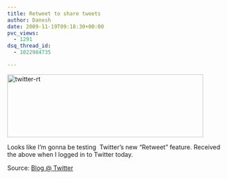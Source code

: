 ```yaml
---
title: Retweet to share tweets
author: Danesh
date: 2009-11-19T09:18:30+00:00
pvc_views:
  - 1291
dsq_thread_id:
  - 1022984735

---
```

[<img loading="lazy" class="alignnone size-medium wp-image-1870" title="twitter-rt" src="/wp-content/uploads/2009/11/twitter-rt-450x145.png" alt="twitter-rt" width="450" height="145" srcset="/wp-content/uploads/2009/11/twitter-rt-450x145.png 450w, /wp-content/uploads/2009/11/twitter-rt.png 782w" sizes="(max-width: 450px) 100vw, 450px" />][1]

Looks like I&#8217;m gonna be testing  Twitter&#8217;s new &#8220;Retweet&#8221; feature. Received the above when I logged in to Twitter today.

Source: [Blog @ Twitter][2]

 [1]: /wp-content/uploads/2009/11/twitter-rt.png
 [2]: http://blog.twitter.com/2009/08/project-retweet-phase-one.html